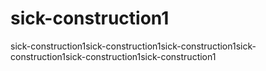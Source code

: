 # sick-construction1
sick-construction1sick-construction1sick-construction1sick-construction1sick-construction1sick-construction1
